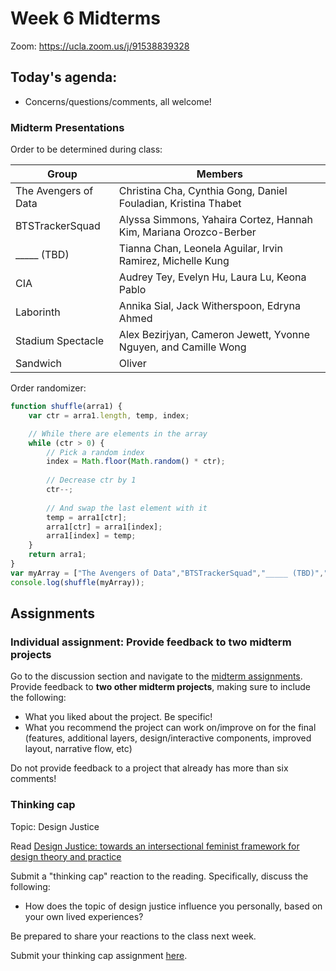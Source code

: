 # Week 6 Midterms

Zoom: https://ucla.zoom.us/j/91538839328

## Today's agenda:

- Concerns/questions/comments, all welcome!

### Midterm Presentations

Order to be determined during class:

Group | Members
--|--
The Avengers of Data | Christina Cha, Cynthia Gong, Daniel Fouladian, Kristina Thabet
BTSTrackerSquad | Alyssa Simmons, Yahaira Cortez, Hannah Kim, Mariana Orozco-Berber
_____ (TBD) | Tianna Chan, Leonela Aguilar, Irvin Ramirez, Michelle Kung
CIA | Audrey Tey, Evelyn Hu, Laura Lu, Keona Pablo
Laborinth | Annika Sial, Jack Witherspoon, Edryna Ahmed
Stadium Spectacle| Alex Bezirjyan, Cameron Jewett, Yvonne Nguyen, and Camille Wong
Sandwich | Oliver

Order randomizer:

```js
function shuffle(arra1) {
	var ctr = arra1.length, temp, index;

	// While there are elements in the array
	while (ctr > 0) {
		// Pick a random index
		index = Math.floor(Math.random() * ctr);
		
		// Decrease ctr by 1
		ctr--;
		
		// And swap the last element with it
		temp = arra1[ctr];
		arra1[ctr] = arra1[index];
		arra1[index] = temp;
	}
	return arra1;
}
var myArray = ["The Avengers of Data","BTSTrackerSquad","_____ (TBD)","CIA","Laborinth","Stadium Spectacle","Sandwich"];
console.log(shuffle(myArray));
```

## Assignments

### Individual assignment: Provide feedback to two midterm projects

Go to the discussion section and navigate to the [midterm assignments](https://github.com/yohman/22S-DH151/discussions/13). Provide feedback to **two other midterm projects**, making sure to include the following:

- What you liked about the project. Be specific!
- What you recommend the project can work on/improve on for the final (features, additional layers, design/interactive components, improved layout, narrative flow, etc)

Do not provide feedback to a project that already has more than six comments!

### Thinking cap

Topic: Design Justice

Read [Design Justice: towards an intersectional feminist framework for design theory and practice](https://github.com/albertkun/21S-ASIAAM-191A/blob/main/Week_6/Materials/Design_Justice.pdf)

Submit a "thinking cap" reaction to the reading. Specifically, discuss the following:

- How does the topic of design justice influence you personally, based on your own lived experiences?

Be prepared to share your reactions to the class next week.

Submit your thinking cap assignment [here](https://github.com/yohman/22S-DH151/discussions/14).
